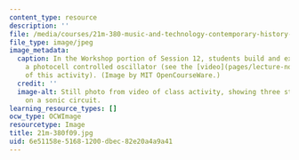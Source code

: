 ```yaml
---
content_type: resource
description: ''
file: /media/courses/21m-380-music-and-technology-contemporary-history-and-aesthetics-fall-2009/6e51158e51681200dbec82e20a4a9a41_21m-380f09.jpg
file_type: image/jpeg
image_metadata:
  caption: In the Workshop portion of Session 12, students build and experiment with
    a photocell controlled oscillator (see the [video](pages/lecture-notes-and-videos)
    of this activity). (Image by MIT OpenCourseWare.)
  credit: ''
  image-alt: Still photo from video of class activity, showing three students working
    on a sonic circuit.
learning_resource_types: []
ocw_type: OCWImage
resourcetype: Image
title: 21m-380f09.jpg
uid: 6e51158e-5168-1200-dbec-82e20a4a9a41
---
```

